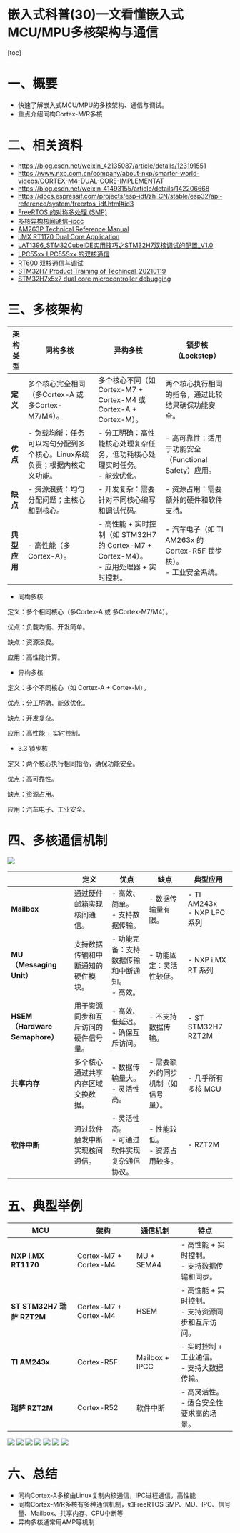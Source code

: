 嵌入式科普(30)一文看懂嵌入式MCU/MPU多核架构与通信
===
[toc]

# 一、概要
- 快速了解嵌入式MCU/MPU的多核架构、通信与调试。
- 重点介绍同构Cortex-M/R多核

# 二、相关资料
- https://blog.csdn.net/weixin_42135087/article/details/123191551
- https://www.nxp.com.cn/company/about-nxp/smarter-world-videos/CORTEX-M4-DUAL-CORE-IMPLEMENTAT
- https://blog.csdn.net/weixin_41493155/article/details/142206668
- https://docs.espressif.com/projects/esp-idf/zh_CN/stable/esp32/api-reference/system/freertos_idf.html#id3
- [FreeRTOS 的对称多处理 (SMP)](https://www.freertos.org/zh-cn-cmn-s/Documentation/02-Kernel/02-Kernel-features/13-Symmetric-multiprocessing-introduction)
- [多核异构核间通信–ipcc](https://doc.embedfire.com/linux/stm32mp1/driver/zh/latest/linux_driver/framework_ipcc.html)
- [AM263P Technical Reference Manual](./doc/AM263P%20Technical%20Reference%20Manual.pdf)
- [i.MX RT1170 Dual Core Application](./doc/i.MX%20RT1170%20Dual%20Core%20Application.pdf)
- [LAT1396_STM32CubeIDE实用技巧之STM32H7双核调试的配置_V1.0](./doc/LAT1396_STM32CubeIDE实用技巧之STM32H7双核调试的配置_V1.0.pdf)
- [LPC55xx LPC55Sxx 的双核通信](./doc/LPC55xx%20LPC55Sxx%20的双核通信.pdf)
- [RT600 双核通信与调试](./doc/RT600%20双核通信与调试.pdf)
- [STM32H7 Product Training of Techincal_20210119](./doc/STM32H7%20Product%20Training%20of%20Techincal_20210119.pdf)
- [STM32H7x5x7 dual core microcontroller debugging](./doc/STM32H7x5x7%20dual%20core%20microcontroller%20debugging.pdf)

# 三、多核架构

| **架构类型**       | **同构多核**                                                                 | **异构多核**                                                                 | **锁步核（Lockstep）**                                                   |
|--------------------|-----------------------------------------------------------------------------|-----------------------------------------------------------------------------|--------------------------------------------------------------------------|
| **定义**           | 多个核心完全相同（多Cortex-A 或 多Cortex-M7/M4）。                         | 多个核心不同（如 Cortex-M7 + Cortex-M4 或 Cortex-A + Cortex-M）。            | 两个核心执行相同的指令，通过比较结果确保功能安全。                        |
| **优点**           | - 负载均衡：任务可以均匀分配到多个核心。Linux系统负责；根据内核定义功能。   | - 分工明确：高性能核心处理复杂任务，低功耗核心处理实时任务。<br>- 能效优化。 | - 高可靠性：适用于功能安全（Functional Safety）应用。                     |
| **缺点**           | - 资源浪费：均匀分配问题；主核心和副核心。                     | - 开发复杂：需要针对不同核心编写和调试代码。                                | - 资源占用：需要额外的硬件和软件支持。                                    |
| **典型应用**       | - 高性能（多Cortex-A）。          | - 高性能 + 实时控制（如 STM32H7 的 Cortex-M7 + Cortex-M4）。<br>- 应用处理器 + 实时控制。 | - 汽车电子（如 TI AM263x 的 Cortex-R5F 锁步核）。<br>- 工业安全系统。     |


- 同构多核

定义：多个相同核心（多Cortex-A 或 多Cortex-M7/M4）。

优点：负载均衡、开发简单。

缺点：资源浪费。

应用：高性能计算。

- 异构多核

定义：多个不同核心（如 Cortex-A + Cortex-M）。

优点：分工明确、能效优化。

缺点：开发复杂。

应用：高性能 + 实时控制。

- 3.3 锁步核

定义：两个核心执行相同指令，确保功能安全。

优点：高可靠性。

缺点：资源占用。

应用：汽车电子、工业安全。

# 四、多核通信机制
![](./images/list1.png)

|  | **定义** | **优点** | **缺点** | **典型应用** |
| --- | --- | --- | --- | --- |
| **Mailbox** | 通过硬件邮箱实现核间通信。 | - 高效、简单。<br>- 支持数据传输。 | - 数据传输量有限。 | - TI AM243x<br>- NXP LPC 系列 |
| **MU（Messaging Unit）** | 支持数据传输和中断通知的硬件模块。 | - 功能完备：支持数据传输和中断通知。<br>- 高效。 | - 功能固定：灵活性较低。 | - NXP i.MX RT 系列 |
| **HSEM（Hardware Semaphore）** | 用于资源同步和互斥访问的硬件信号量。 | - 高效、低延迟。<br>- 确保互斥访问。 | - 不支持数据传输。 | - ST STM32H7 RZT2M |
| **共享内存** | 多个核心通过共享内存区域交换数据。 | - 数据传输量大。<br>- 灵活性高。 | - 需要额外的同步机制（如信号量）。 | - 几乎所有多核 MCU |
| **软件中断** | 通过软件触发中断实现核间通信。 | - 灵活性高。<br>- 可通过软件实现复杂通信协议。 | - 性能较低。<br>- 资源占用较多。 | -  RZT2M |

# 五、典型举例



| **MCU**            | **架构**               | **通信机制**         | **特点**                                                                 |
|--------------------|------------------------|----------------------|--------------------------------------------------------------------------|
| **NXP i.MX RT1170** | Cortex-M7 + Cortex-M4  | MU + SEMA4           | - 高性能 + 实时控制。<br>- 支持数据传输和同步。                           |
| **ST STM32H7 瑞萨 RZT2M**     | Cortex-M7 + Cortex-M4  | HSEM           | - 高性能 + 实时控制。<br>- 支持资源同步和互斥访问。                       |
| **TI AM243x**      | Cortex-R5F             | Mailbox + IPCC   | - 实时控制 + 工业通信。<br>- 支持大数据传输。                             |
| **瑞萨 RZT2M**      | Cortex-R52             | 软件中断             | - 高灵活性。<br>- 适合安全性要求高的场景。                                |

![](./images/st%20mp1%20ipc.png)
![](./images/nxp%20rt1170%20mu.png)
![](./images/st%20h757%20SEMA.png)
![](./images/hsem.png)
![](./images/ti%20am2x%20mailbox.png)
![](./images/ti%20am2x%20spinlock.png)
![](./images/ti%20c2000%20ipc.png)

# 六、总结
- 同构Cortex-A多核由Linux复制内核通信，IPC进程通信，高性能
- 同构Cortex-M/R多核有多种通信机制，如FreeRTOS SMP、MU、IPC、信号量、Mailbox、共享内存、CPU中断等
- 异构多核通常用AMP等机制